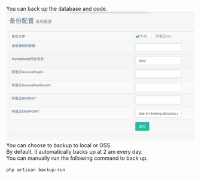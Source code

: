 You can back up the database and code.  
![](./images/23.png)  
You can choose to backup to local or OSS.  
By default, it automatically backs up at 2 am every day.  
You can manually run the following command to back up.  
```bash
php artisan backup:run
```
